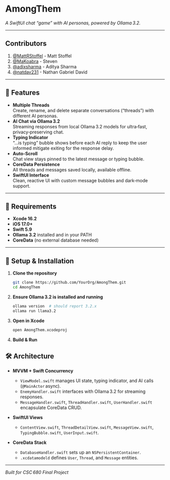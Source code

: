 # AmongThem

_A SwiftUI chat “game” with AI personas, powered by Ollama 3.2._

---

## Contributors

1. [@MattRStoffel](https://github.com/MattRStoffel) - Matt Stoffel
2. [@MaKoabra](https://github.com/MaKoabra)         - Steven 
3. [@adixsharma](https://github.com/adixsharma)     - Aditya Sharma
4. [@natdav231](https://github.com/natdav231)       - Nathan Gabriel David

---

## 🚀 Features

- **Multiple Threads**  
  Create, rename, and delete separate conversations (“threads”) with different AI personas.  
- **AI Chat via Ollama 3.2**  
  Streaming responses from local Ollama 3.2 models for ultra‑fast, privacy‑preserving chat.  
- **Typing Indicator**  
  “…is typing” bubble shows before each AI reply to keep the user informed mitigate exiting for the response delay.  
- **Auto‑Scroll**  
  Chat view stays pinned to the latest message or typing bubble.  
- **CoreData Persistence**  
  All threads and messages saved locally, available offline.  
- **SwiftUI Interface**  
  Clean, reactive UI with custom message bubbles and dark‑mode support.

---

## 📝 Requirements

- **Xcode 16.2**  
- **iOS 17.0+**  
- **Swift 5.9**  
- **Ollama 3.2** installed and in your PATH  
- **CoreData** (no external database needed)

---

## 🔧 Setup & Installation

1. **Clone the repository**  
   ```bash
   git clone https://github.com/YourOrg/AmongThem.git
   cd AmongThem
2. **Ensure Ollama 3.2 is installed and running**

   ```bash
   ollama version  # should report 3.2.x
   ollama run llama3.2
3. **Open in Xcode**  

   ```bash
   open AmongThem.xcodeproj
4. **Build & Run**  

## 🛠 Architecture

- **MVVM + Swift Concurrency**  
  - `ViewModel.swift` manages UI state, typing indicator, and AI calls (`@MainActor` async).  
  - `EnemyHandler.swift` interfaces with Ollama 3.2 for streaming responses.  
  - `MessageHandler.swift`, `ThreadHandler.swift`, `UserHandler.swift` encapsulate CoreData CRUD.  

- **SwiftUI Views**  
  - `ContentView.swift`, `ThreadDetailView.swift`, `MessageView.swift`, `TypingBubble.swift`, `UserInput.swift`.  

- **CoreData Stack**  
  - `DatabaseHandler.swift` sets up an `NSPersistentContainer`.  
  - `.xcdatamodeld` defines `User`, `Thread`, and `Message` entities.  

---
_Built for CSC 680 Final Project_
